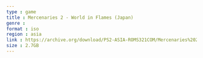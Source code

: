 ```yaml
---
type : game
title : Mercenaries 2 - World in Flames (Japan)
genre : 
format : iso
region : asia
link : https://archive.org/download/PS2-ASIA-ROMS321COM/Mercenaries%202%20-%20World%20in%20Flames%20%28Japan%29.7z
size : 2.7GB
---
```

